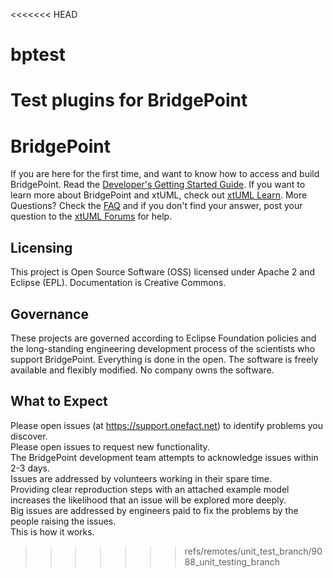 <<<<<<< HEAD
# bptest
Test plugins for BridgePoint
=======
BridgePoint
============
If you are here for the first time, and want to know how to access and build BridgePoint.  Read the [Developer's Getting Started Guide](https://github.com/xtuml/bridgepoint/blob/master/doc-bridgepoint/process/Developer%20Getting%20Started%20Guide.md).  If you want to learn more about BridgePoint and xtUML, check out [xtUML Learn](https://xtuml.org/learn/).  More Questions? Check the [FAQ](https://github.com/xtuml/bridgepoint/blob/master/doc-bridgepoint/process/FAQ.md) and if you don't find your answer, post your question to the [xtUML Forums](https://xtuml.org/community/forum/xtuml-forum/) for help.

Licensing
---------
This project is Open Source Software (OSS) licensed under Apache 2 and Eclipse (EPL). Documentation is Creative Commons.

Governance
----------
These projects are governed according to Eclipse Foundation policies and the long-standing engineering development process of the scientists who support BridgePoint. Everything is done in the open. The software is freely available and flexibly modified. No company owns the software.

What to Expect
--------------
Please open issues (at https://support.onefact.net) to identify problems you discover.  
Please open issues to request new functionality.  
The BridgePoint development team attempts to acknowledge issues within 2-3 days.  
Issues are addressed by volunteers working in their spare time.  
Providing clear reproduction steps with an attached example model increases the likelihood that an issue will be explored more deeply.  
Big issues are addressed by engineers paid to fix the problems by the people raising the issues.  
This is how it works.  

>>>>>>> refs/remotes/unit_test_branch/9088_unit_testing_branch
